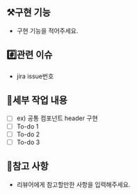 <!--

PR 제목 예시

title : KAN-000 feat: 소셜 로그인 기능 구현

-->

## ⚒️구현 기능

- 구현 기능을 적어주세요.

## #️⃣관련 이슈

- jira issue번호

## 📝세부 작업 내용

- [ ] ex) 공통 컴포넌트 header 구현
- [ ] To-do 1
- [ ] To-do 2
- [ ] To-do 3

## 💬참고 사항

- 리뷰어에게 참고할만한 사항을 입력해주세요.
